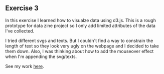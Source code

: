 ## Exercise 3

In this exercise I learned how to visualze data using d3.js. This is a rough prototype for data zine project so I only add limited attributes of the data I've collected. 

I tried different svgs and texts. But I couldn't find a way to constrain the length of text so they look very ugly on the webpage and I decided to take them down. Also, I was thinking about how to add the mouseover effect when I'm appending the svg/texts.

See my work [here](https://xiao-peng-sophie.github.io/cdv-student/coding-exercises/coding-exercise-3/index.html). 
